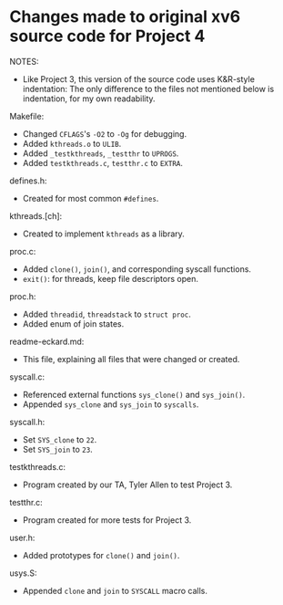 Changes made to original xv6 source code for Project 4
===

NOTES:
- Like Project 3, this version of the source code uses K&R-style
  indentation:  The only difference to the files not mentioned below is
  indentation, for my own readability.

Makefile:
- Changed `CFLAGS`'s `-O2` to `-Og` for debugging.
- Added `kthreads.o` to `ULIB`.
- Added `_testkthreads`, `_testthr` to `UPROGS`.
- Added `testkthreads.c`, `testthr.c` to `EXTRA`.

defines.h:
- Created for most common `#defines`.

kthreads.[ch]:
- Created to implement `kthreads` as a library.

proc.c:
- Added `clone()`, `join()`, and corresponding syscall functions.
- `exit()`:  for threads, keep file descriptors open.

proc.h:
- Added `threadid`, `threadstack` to `struct proc`.
- Added enum of join states.

readme-eckard.md:
- This file, explaining all files that were changed or created.

syscall.c:
- Referenced external functions `sys_clone()` and `sys_join()`.
- Appended `sys_clone` and `sys_join` to `syscalls`.

syscall.h:
- Set `SYS_clone` to `22`.
- Set `SYS_join` to `23`.

testkthreads.c:
- Program created by our TA, Tyler Allen to test Project 3.

testthr.c:
- Program created for more tests for Project 3.

user.h:
- Added prototypes for `clone()` and `join()`.

usys.S:
- Appended `clone` and `join` to `SYSCALL` macro calls.
